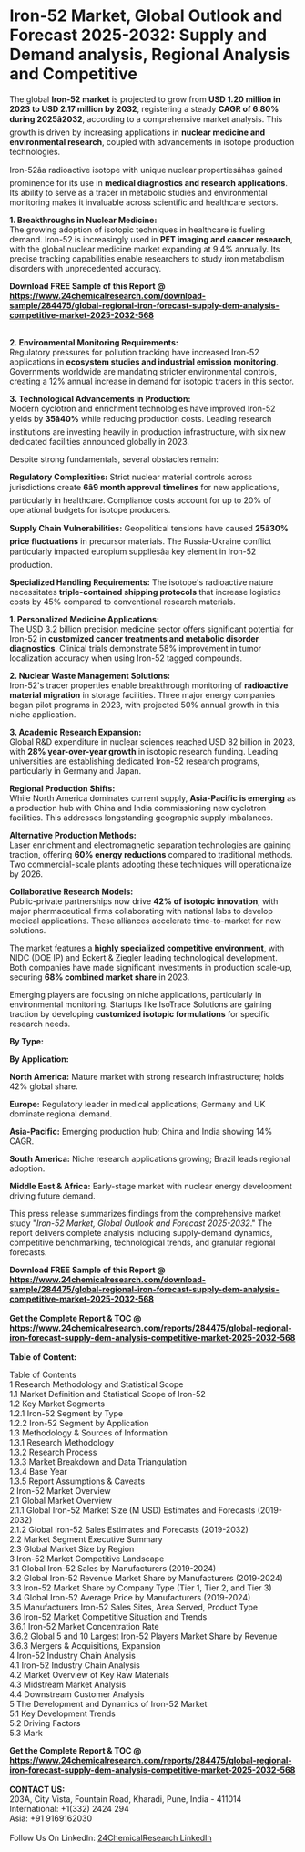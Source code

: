 <h1>Iron-52 Market, Global Outlook and Forecast 2025-2032: Supply and Demand analysis, Regional Analysis and Competitive</h1><p>The global <strong>Iron-52 market</strong> is projected to grow from <strong>USD 1.20 million in 2023 to USD 2.17 million by 2032</strong>, registering a steady <strong>CAGR of 6.80% during 2025â2032</strong>, according to a comprehensive market analysis. This growth is driven by increasing applications in <strong>nuclear medicine and environmental research</strong>, coupled with advancements in isotope production technologies.</p><p>Iron-52âa radioactive isotope with unique nuclear propertiesâhas gained prominence for its use in <strong>medical diagnostics and research applications</strong>. Its ability to serve as a tracer in metabolic studies and environmental monitoring makes it invaluable across scientific and healthcare sectors.</p><p><strong>1. Breakthroughs in Nuclear Medicine:</strong><br>
The growing adoption of isotopic techniques in healthcare is fueling demand. Iron-52 is increasingly used in <strong>PET imaging and cancer research</strong>, with the global nuclear medicine market expanding at 9.4% annually. Its precise tracking capabilities enable researchers to study iron metabolism disorders with unprecedented accuracy.</p><div><b>Download FREE Sample of this Report @ 
            <a href="https://www.24chemicalresearch.com/download-sample/284475/global-regional-iron-forecast-supply-dem-analysis-competitive-market-2025-2032-568">
            https://www.24chemicalresearch.com/download-sample/284475/global-regional-iron-forecast-supply-dem-analysis-competitive-market-2025-2032-568</a></b></div><br><p><strong>2. Environmental Monitoring Requirements:</strong><br>
Regulatory pressures for pollution tracking have increased Iron-52 applications in <strong>ecosystem studies and industrial emission monitoring</strong>. Governments worldwide are mandating stricter environmental controls, creating a 12% annual increase in demand for isotopic tracers in this sector.</p><p><strong>3. Technological Advancements in Production:</strong><br>
Modern cyclotron and enrichment technologies have improved Iron-52 yields by <strong>35â40%</strong> while reducing production costs. Leading research institutions are investing heavily in production infrastructure, with six new dedicated facilities announced globally in 2023.</p><p>Despite strong fundamentals, several obstacles remain:</p><p><strong>Regulatory Complexities:</strong> Strict nuclear material controls across jurisdictions create <strong>6â9 month approval timelines</strong> for new applications, particularly in healthcare. Compliance costs account for up to 20% of operational budgets for isotope producers.</p><p><strong>Supply Chain Vulnerabilities:</strong> Geopolitical tensions have caused <strong>25â30% price fluctuations</strong> in precursor materials. The Russia-Ukraine conflict particularly impacted europium suppliesâa key element in Iron-52 production.</p><p><strong>Specialized Handling Requirements:</strong> The isotope's radioactive nature necessitates <strong>triple-contained shipping protocols</strong> that increase logistics costs by 45% compared to conventional research materials.</p><p><strong>1. Personalized Medicine Applications:</strong><br>
The USD 3.2 billion precision medicine sector offers significant potential for Iron-52 in <strong>customized cancer treatments and metabolic disorder diagnostics</strong>. Clinical trials demonstrate 58% improvement in tumor localization accuracy when using Iron-52 tagged compounds.</p><p><strong>2. Nuclear Waste Management Solutions:</strong><br>
Iron-52's tracer properties enable breakthrough monitoring of <strong>radioactive material migration</strong> in storage facilities. Three major energy companies began pilot programs in 2023, with projected 50% annual growth in this niche application.</p><p><strong>3. Academic Research Expansion:</strong><br>
Global R&amp;D expenditure in nuclear sciences reached USD 82 billion in 2023, with <strong>28% year-over-year growth</strong> in isotopic research funding. Leading universities are establishing dedicated Iron-52 research programs, particularly in Germany and Japan.</p><p><strong>Regional Production Shifts:</strong><br>
	While North America dominates current supply, <strong>Asia-Pacific is emerging</strong> as a production hub with China and India commissioning new cyclotron facilities. This addresses longstanding geographic supply imbalances.</p><p><strong>Alternative Production Methods:</strong><br>
	Laser enrichment and electromagnetic separation technologies are gaining traction, offering <strong>60% energy reductions</strong> compared to traditional methods. Two commercial-scale plants adopting these techniques will operationalize by 2026.</p><p><strong>Collaborative Research Models:</strong><br>
	Public-private partnerships now drive <strong>42% of isotopic innovation</strong>, with major pharmaceutical firms collaborating with national labs to develop medical applications. These alliances accelerate time-to-market for new solutions.</p><p>The market features a <strong>highly specialized competitive environment</strong>, with NIDC (DOE IP) and Eckert &amp; Ziegler leading technological development. Both companies have made significant investments in production scale-up, securing <strong>68% combined market share</strong> in 2023.</p><p>Emerging players are focusing on niche applications, particularly in environmental monitoring. Startups like IsoTrace Solutions are gaining traction by developing <strong>customized isotopic formulations</strong> for specific research needs.</p><p><strong>By Type:</strong></p><p><strong>By Application:</strong></p><p><strong>North America:</strong> Mature market with strong research infrastructure; holds 42% global share.</p><p><strong>Europe:</strong> Regulatory leader in medical applications; Germany and UK dominate regional demand.</p><p><strong>Asia-Pacific:</strong> Emerging production hub; China and India showing 14% CAGR.</p><p><strong>South America:</strong> Niche research applications growing; Brazil leads regional adoption.</p><p><strong>Middle East &amp; Africa:</strong> Early-stage market with nuclear energy development driving future demand.</p><p>This press release summarizes findings from the comprehensive market study "<em>Iron-52 Market, Global Outlook and Forecast 2025-2032</em>." The report delivers complete analysis including supply-demand dynamics, competitive benchmarking, technological trends, and granular regional forecasts.</p><div><b>Download FREE Sample of this Report @ 
            <a href="https://www.24chemicalresearch.com/download-sample/284475/global-regional-iron-forecast-supply-dem-analysis-competitive-market-2025-2032-568">
            https://www.24chemicalresearch.com/download-sample/284475/global-regional-iron-forecast-supply-dem-analysis-competitive-market-2025-2032-568</a></b></div><br><div><b>Get the Complete Report & TOC @ 
            <a href="https://www.24chemicalresearch.com/reports/284475/global-regional-iron-forecast-supply-dem-analysis-competitive-market-2025-2032-568">
            https://www.24chemicalresearch.com/reports/284475/global-regional-iron-forecast-supply-dem-analysis-competitive-market-2025-2032-568</a></b></div><br>
            <b>Table of Content:</b><p>Table of Contents<br />
1 Research Methodology and Statistical Scope<br />
1.1 Market Definition and Statistical Scope of Iron-52<br />
1.2 Key Market Segments<br />
1.2.1 Iron-52 Segment by Type<br />
1.2.2 Iron-52 Segment by Application<br />
1.3 Methodology & Sources of Information<br />
1.3.1 Research Methodology<br />
1.3.2 Research Process<br />
1.3.3 Market Breakdown and Data Triangulation<br />
1.3.4 Base Year<br />
1.3.5 Report Assumptions & Caveats<br />
2 Iron-52 Market Overview<br />
2.1 Global Market Overview<br />
2.1.1 Global Iron-52 Market Size (M USD) Estimates and Forecasts (2019-2032)<br />
2.1.2 Global Iron-52 Sales Estimates and Forecasts (2019-2032)<br />
2.2 Market Segment Executive Summary<br />
2.3 Global Market Size by Region<br />
3 Iron-52 Market Competitive Landscape<br />
3.1 Global Iron-52 Sales by Manufacturers (2019-2024)<br />
3.2 Global Iron-52 Revenue Market Share by Manufacturers (2019-2024)<br />
3.3 Iron-52 Market Share by Company Type (Tier 1, Tier 2, and Tier 3)<br />
3.4 Global Iron-52 Average Price by Manufacturers (2019-2024)<br />
3.5 Manufacturers Iron-52 Sales Sites, Area Served, Product Type<br />
3.6 Iron-52 Market Competitive Situation and Trends<br />
3.6.1 Iron-52 Market Concentration Rate<br />
3.6.2 Global 5 and 10 Largest Iron-52 Players Market Share by Revenue<br />
3.6.3 Mergers & Acquisitions, Expansion<br />
4 Iron-52 Industry Chain Analysis<br />
4.1 Iron-52 Industry Chain Analysis<br />
4.2 Market Overview of Key Raw Materials<br />
4.3 Midstream Market Analysis<br />
4.4 Downstream Customer Analysis<br />
5 The Development and Dynamics of Iron-52 Market <br />
5.1 Key Development Trends<br />
5.2 Driving Factors<br />
5.3 Mark</p><div><b>Get the Complete Report & TOC @ 
            <a href="https://www.24chemicalresearch.com/reports/284475/global-regional-iron-forecast-supply-dem-analysis-competitive-market-2025-2032-568">
            https://www.24chemicalresearch.com/reports/284475/global-regional-iron-forecast-supply-dem-analysis-competitive-market-2025-2032-568</a></b></div><br><b>CONTACT US:</b><br>
            203A, City Vista, Fountain Road, Kharadi, Pune, India - 411014<br>
            International: +1(332) 2424 294<br>
            Asia: +91 9169162030 <br><br>
            Follow Us On LinkedIn: <a href="https://www.linkedin.com/company/24chemicalresearch/">24ChemicalResearch LinkedIn</a>